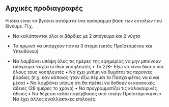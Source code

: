 Αρχικές προδιαγραφές
--------------------

Η ιδέα είναι να βγαίνει αυτόματα ένα πρόγραμμα βάση των εντολών που δίνουμε.
Π.χ.

-   Να καλύπτονται όλοι οι βάρδιες με 2 απόγευμα και 2 νύχτα

-   Τα πρωινά να υπάρχουν πάντα 3 άτομα (εκτός Προϊσταμένου και Υπευθύνου)

-   Να λαμβάνει υπόψη όλες τις ημέρες της εφημερίας να μην μπαίνουν
    απόγευμα-νύχτα οι ίδιοι νοσηλευτές • Τα Σ/Κ- Έξω να είναι δίκαια για όλους
    τους νοσηλευτές • Να έχει μνήμη να θυμάται τις περσινές βάρδιες (π.χ. εάν
    κάποιος ήταν έξω πέρυσι το Πάσχα φέτος να είναι μέσα) • Να λαμβάνει υπόψη
    ότι θα πρέπει να δοθούν οι κανονικές άδειες (28 ημέρες το χρόνο) • Να
    προγραμματίζει τις καλοκαιρινές άδειες • Να δέχεται πεδία παρέμβασης από
    τον/ην Προϊστάμενο/νη • Να έχει άλλες εναλλακτικές επιλογές.
